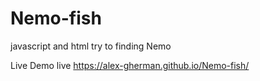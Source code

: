 # Nemo-fish


javascript and html try to finding Nemo

Live Demo live https://alex-gherman.github.io/Nemo-fish/
